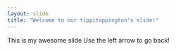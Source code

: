 ```yaml
---
layout: slide
title: "Welcome to our tippitoppington's slide!"
---
```


This is my awesome slide
Use the left arrow to go back!
